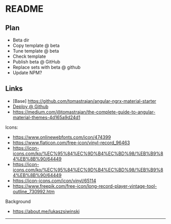 # README 

## Plan

- Beta dir 
- Copy template @ beta
- Tune template @ beta
- Check template
- Publish beta @ GitHub 
- Replace sets with beta @ github
- Update NPM?

## Links

* [Base] https://github.com/tomastrajan/angular-ngrx-material-starter
* [Deploy @ Github](https://alligator.io/angular/deploying-angular-app-github-pages/)
* https://medium.com/@tomastrajan/the-complete-guide-to-angular-material-themes-4d165a9d24d1

Icons:  
* https://www.onlinewebfonts.com/icon/474399
* https://www.flaticon.com/free-icon/vinyl-record_96463
* https://icon-icons.com/ko/%EC%95%84%EC%9D%B4%EC%BD%98/%EB%B9%84%EB%8B%90/64449
* https://icon-icons.com/ko/%EC%95%84%EC%9D%B4%EC%BD%98/%EB%B9%84%EB%8B%90/64449
* https://icon-icons.com/icon/vinyl/65114
* https://www.freepik.com/free-icon/long-record-player-vintage-tool-outline_730992.htm

Background
* https://about.me/lukaszsiwinski

----
